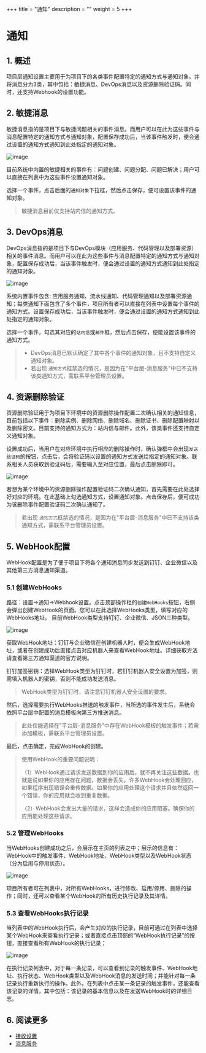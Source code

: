 +++
title = "通知"
description = ""
weight = 5
+++

# 通知

## 1. 概述

项目层通知设置主要用于为项目下的各类事件配置特定的通知方式与通知对象。并将消息分为3类，其中包括：敏捷消息、DevOps消息以及资源删除验证码。同时，还支持Webhook的设置功能。

## 2. 敏捷消息

敏捷消息指的是项目下与敏捷问题相关的事件消息。而用户可以在此为这些事件与消息配置特定的通知方式与通知对象，配置保存成功后，当该事件触发时，便会通过设置的通知方式通知到此处指定的通知对象。  
  
![image](/docs/user-guide/settings/image/agile-message.jpg)  

目前系统中内置的敏捷相关的事件有：问题创建、问题分配、问题已解决；用户可以直接在列表中为这些事件设置通知对象。    

选择一个事件，点击后面的`通知对象`下拉框，然后点击保存，便可设置该事件的通知对象。

<blockquote class="note"> 
 敏捷消息目前仅支持站内信的通知方式。
</blockquote>


## 3. DevOps消息

DevOps消息指的是项目下与DevOps模块（应用服务、代码管理以及部署资源）相关的事件消息。而用户可以在此为这些事件与消息配置特定的通知方式与通知对象，配置保存成功后，当该事件触发时，便会通过设置的通知方式通知到此处指定的通知对象。   

![image](/docs/user-guide/settings/image/devops-message.jpg)  

系统内置事件包含: 应用服务通知、流水线通知、代码管理通知以及部署资源通知；每类通知下面包含了多个事件，项目所有者可以直接在列表中设置每个事件的通知方式。设置保存成功后，当该事件触发时，便会通过设置的通知方式通知到此处指定的通知对象。  

选择一个事件，勾选其对应的`站内信`或`邮件`框，然后点击保存，便能设置该事件的通知方式。


> - DevOps消息已默认确定了其中各个事件的通知对象，且不支持自定义通知对象。     
> - 若出现 `通知方式`框禁选的情况，是因为在"平台层-消息服务"中已不支持该类通知方式，需联系平台管理员设置。



## 4. 资源删除验证

资源删除验证用于为项目下环境中的资源删除操作配置二次确认相关的通知信息，目前包括以下事件：删除实例、删除网络、删除域名、删除证书、删除配置映射以及删除密文。目前支持的通知方式为：站内信与邮件。此外，该类事件还支持自定义通知对象。

设置成功后，当用户在对应环境中执行相应的删除操作时，确认弹框中会出现`发送验证码`的按钮，点击后，会将验证码以设置的通知方式发送给指定的通知对象。联系相关人员获取到验证码后，需要输入至对应位置，最后点击删除即可。   

![image](/docs/user-guide/settings/image/resource-delete.jpg)    


若想为某个环境中的资源删除操作配置验证码二次确认通知，首先需要在此处选择好对应的环境。在此基础上勾选通知方式，设置通知对象。点击保存后，便可成功为该删除事件配置验证码二次确认通知了。


<blockquote class="note">     

若出现 `通知方式`框禁选的情况，是因为在"平台层-消息服务"中已不支持该类通知方式，需联系平台管理员设置。
</blockquote>


## 5. WebHook配置  


WebHook配置是为了便于项目下将各个通知消息同步发送到钉钉、企业微信以及其他第三方消息通知渠道。  

### 5.1 创建WebHooks

路径：设置->通知->Webhook设置。点击顶部操作栏的`创建WebHooks`按钮，右侧会弹出创建WebHook的页面。您可以在此选择WebHooks类型，填写对应的WebHooks地址。
目前WebHook类型支持钉钉、企业微信、JSON三种类型。
  

![image](/docs/user-guide/settings/image/create-proj-webhook.png)  

获取WebHook地址：钉钉与企业微信在创建机器人时，便会生成WebHook地址，或者在创建成功后直接点击对应机器人来查看WebHook地址。详细获取方法请查看第三方通知渠道的官方说明。  

钉钉加签密钥：选择WebHook类型为钉钉时，若钉钉机器人安全设置为加签，则需填入机器人的密钥，否则不能成功发送消息。    

 <blockquote class="note"> 
    WebHook类型为钉钉时，请注意钉钉机器人安全设置的要求。
 </blockquote>

然后，选择需要执行WebHooks推送的触发事件，当所选的事件发生后，系统会依照平台层中配置的消息模板向第三方推送消息。  
 
 <blockquote class="note"> 
    此处仅能选择在"平台层-消息服务"中存在WebHook模板的触发事件；若需添加模板，需联系平台管理员设置。
 </blockquote>

最后，点击确定，完成WebHook的创建。


<blockquote class="warning">   

使用WebHook的重要问题说明：

（1）WebHook通过请求发送数据到你的应用后，就不再关注这些数据。也就是说如果你的应用存在问题，数据会丢失。许多WebHook会处理回应，如果程序出现错误会重传数据。如果你的应用处理这个请求并且依然返回一个错误，你的应用就会收到重复数据。

（2）WebHook会发出大量的请求，这样会造成你的应用阻塞。确保你的应用能处理这些请求。  
</blockquote>


### 5.2 管理WebHooks  

当WebHooks创建成功之后，会展示在主页的列表之中；展示的信息有：WebHook中的触发事件、WebHook地址、WebHook类型以及WebHook状态（分为启用与停用状态）。  
 
![image](/docs/user-guide/settings/image/proj-webhook-list.png)    

项目所有者可在列表中，对所有WebHooks，进行修改、启用/停用、删除的操作；同时，还可以查看某个WebHook的所有历史执行记录及其详情。

### 5.3 查看WebHooks执行记录  

当列表中的WebHook执行后，会产生对应的执行记录，目前可通过在列表中选择某个WebHook来查看执行记录；或者直接点击顶部的“WebHook执行记录”的按钮，直接查看所有WebHook的执行记录；    

![image](/docs/user-guide/settings/image/proj-webhook-record.png)   

在执行记录列表中，对于每一条记录，可以查看到记录的触发事件、WebHook地址、执行状态、WebHook类型以及WebHook消息的发送时间；并能针对每一条记录执行重新执行的操作。此外，在列表中点击某一条记录的触发事件，还能查看该记录的详情，其中包括：该记录的基本信息以及在发送WebHook时的详细日志。


## 6. 阅读更多

- [接收设置](../../person/notify_setting/)
- [消息服务](../../manager-guide/system-configuration/message/)
